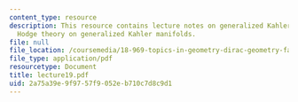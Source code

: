 ```yaml
---
content_type: resource
description: This resource contains lecture notes on generalized Kahler geometry and
  Hodge theory on generalized Kahler manifolds.
file: null
file_location: /coursemedia/18-969-topics-in-geometry-dirac-geometry-fall-2006/2a75a39e9f9757f9052eb710c7d8c9d1_lecture19.pdf
file_type: application/pdf
resourcetype: Document
title: lecture19.pdf
uid: 2a75a39e-9f97-57f9-052e-b710c7d8c9d1
---
```

